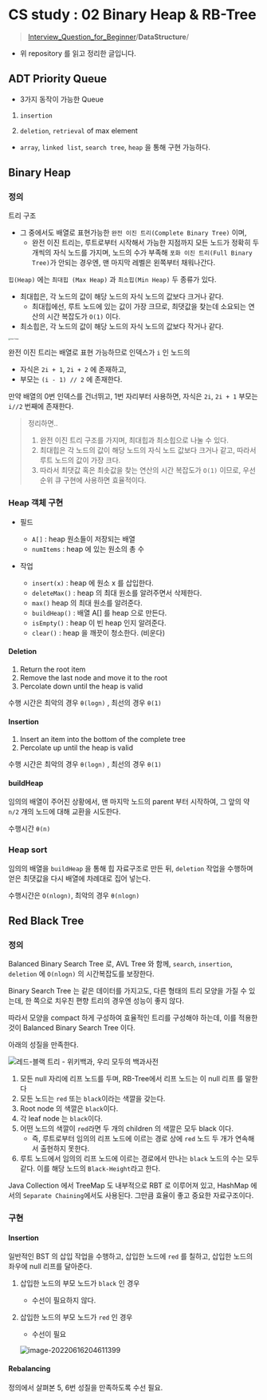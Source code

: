 # CS study : 02 Binary Heap & RB-Tree

> [Interview_Question_for_Beginner](https://github.com/JaeYeopHan/Interview_Question_for_Beginner)/**DataStructure**/

- 위 repository 를 읽고 정리한 글입니다.

## ADT Priority Queue

- 3가지 동작이 가능한 Queue

1. `insertion`

2. `deletion`, `retrieval` of max element

- `array`, `linked list`, `search tree`, `heap` 을 통해 구현 가능하다.

## Binary Heap

### 정의

트리 구조

- 그 중에서도 배열로 표현가능한 `완전 이진 트리(Complete Binary Tree)` 이며,
  - 완전 이진 트리는, 루트로부터 시작해서 가능한 지점까지 모든 노드가 정확히 두 개씩의 자식 노드를 가지며, 노드의 수가 부족해 `포화 이진 트리(Full Binary Tree)`가 안되는 경우엔, 맨 마지막 레벨은 왼쪽부터 채워나간다.

`힙(Heap)` 에는 `최대힙 (Max Heap)` 과 `최소힙(Min Heap)` 두 종류가 있다.

- 최대힙은, 각 노드의 값이 해당 노드의 자식 노드의 값보다 크거나 같다.
  - 최대힙에선, 루트 노드에 있는 값이 가장 크므로, 최댓값을 찾는데 소요되는 연산의 시간 복잡도가 `O(1)` 이다.
- 최소힙은, 각 노드의 값이 해당 노드의 자식 노드의 값보다 작거나 같다.

<img src="https://upload.wikimedia.org/wikipedia/commons/thumb/3/38/Max-Heap.svg/1707px-Max-Heap.svg.png" alt="max-heap" style="zoom: 25%;"/>

완전 이진 트리는 배열로 표현 가능하므로 인덱스가 `i` 인 노드의

- 자식은 `2i + 1`, `2i + 2` 에 존재하고,
- 부모는 `(i - 1) // 2` 에 존재한다.

만약 배열의 0번 인덱스를 건너뛰고, 1번 자리부터 사용하면, 자식은 `2i`, `2i + 1` 부모는 `i//2` 번째에 존재한다.

> 정리하면..
>
> 1.  완전 이진 트리 구조를 가지며, 최대힙과 최소힙으로 나눌 수 있다.
> 2.  최대힙은 각 노드의 값이 해당 노드의 자식 노드 값보다 크거나 같고, 따라서 루트 노드의 값이 가장 크다.
> 3.  따라서 최댓값 혹은 최솟값을 찾는 연산의 시간 복잡도가 `O(1)` 이므로, 우선 순위 큐 구현에 사용하면 효율적이다.

### Heap 객체 구현

- 필드

  - `A[]` : heap 원소들이 저장되는 배열
  - `numItems` : heap 에 있는 원소의 총 수

- 작업

  - `insert(x)` : heap 에 원소 x 를 삽입한다.
  - `deleteMax()` : heap 의 최대 원소를 알려주면서 삭제한다.
  - `max()` heap 의 최대 원소를 알려준다.
  - `buildHeap()` : 배열 A[] 를 heap 으로 만든다.
  - `isEmpty()` : heap 이 빈 heap 인지 알려준다.
  - `clear()` : heap 을 깨끗이 청소한다. (비운다)

#### Deletion

1. Return the root item
2. Remove the last node and move it to the root
3. Percolate down until the heap is valid

수행 시간은 최악의 경우 `θ(logn)` , 최선의 경우 `θ(1)`

#### Insertion

1. Insert an item into the bottom of the complete tree
2. Percolate up until the heap is valid

수행 시간은 최악의 경우 `θ(logn)` , 최선의 경우 `θ(1)`

#### buildHeap

임의의 배열이 주어진 상황에서, 맨 마지막 노드의 parent 부터 시작하여, 그 앞의 약 `n/2` 개의 노드에 대해 교환을 시도한다.

수행시간 `θ(n)`

### Heap sort

임의의 배열을 `buildHeap` 을 통해 힙 자료구조로 만든 뒤, `deletion` 작업을 수행하며 얻은 최댓값을 다시 배열에 차례대로 집어 넣는다.

수행시간은 `O(nlogn)`, 최악의 경우 `θ(nlogn)`

## Red Black Tree

### 정의

Balanced Binary Search Tree 로, AVL Tree 와 함께, `search`, `insertion`, `deletion` 에 `O(nlogn)` 의 시간복잡도를 보장한다.

Binary Search Tree 는 같은 데이터를 가지고도, 다른 형태의 트리 모양을 가질 수 있는데, 한 쪽으로 치우친 편향 트리의 경우엔 성능이 좋지 않다.

따라서 모양을 compact 하게 구성하여 효율적인 트리를 구성해야 하는데, 이를 적용한 것이 Balanced Binary Search Tree 이다.

아래의 성질을 만족한다.

![레드-블랙 트리 - 위키백과, 우리 모두의 백과사전](https://upload.wikimedia.org/wikipedia/commons/thumb/6/66/Red-black_tree_example.svg/500px-Red-black_tree_example.svg.png)

1. 모든 null 자리에 리프 노드를 두며, RB-Tree에서 리프 노드는 이 null 리프 를 말한다
2. 모든 노드는 `red` 또는 `black`이라는 색깔을 갖는다.
3. Root node 의 색깔은 `black`이다.
4. 각 leaf node 는 `black`이다.
5. 어떤 노드의 색깔이 `red`라면 두 개의 children 의 색깔은 모두 black 이다.
   - 즉, 루트로부터 임의의 리프 노드에 이르는 경로 상에 `red` 노드 두 개가 연속해서 출현하지 못한다.
6. 루트 노드에서 임의의 리프 노드에 이르는 경로에서 만나는 `black` 노드의 수는 모두 같다. 이를 해당 노드의 `Black-Height`라고 한다.

Java Collection 에서 TreeMap 도 내부적으로 RBT 로 이루어져 있고, HashMap 에서의 `Separate Chaining`에서도 사용된다. 그만큼 효율이 좋고 중요한 자료구조이다.

### 구현

#### Insertion

일반적인 BST 의 삽입 작업을 수행하고, 삽입한 노드에 `red` 를 칠하고, 삽입한 노드의 좌우에 null 리프를 달아준다.

1. 삽입한 노드의 부모 노드가 `black` 인 경우

   - 수선이 필요하지 않다.

2. 삽입한 노드의 부모 노드가 `red` 인 경우

   - 수선이 필요

   ![image-20220616204611399](Binary_Heap.assets/image-20220616204611399.png)

#### Rebalancing

정의에서 살펴본 5, 6번 성질을 만족하도록 수선 필요.
